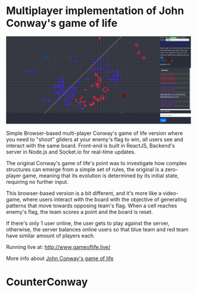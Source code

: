 # Multiplayer implementation of John Conway's game of life

![Loading screenshot](public/Images/screenshot.png?raw=true "Screenshot")

Simple Browser-based multi-player Conway's game of life version where you need to "shoot" gliders at your enemy's flag to win, all users see and interact with the same board. Front-end is built in ReactJS, Backend's server in Node.js and Socket.io for real-time updates.

The original Conway's game of life's point was to investigate how complex structures can emerge from a simple set of rules, the original is a zero-player game, meaning that its evolution is determined by its initial state, requiring no further input.

This browser-based version is a bit different, and it's more like a video-game, where users interact with the board with the objective of generating patterns that move towards opposing team's flag. When a cell reaches enemy's flag, the team scores a point and the board is reset.

If there's only 1 user online, the user gets to play against the server, otherwise, the server balances online users so that blue team and red team have similar amount of players each.


Running live at: http://www.gameoflife.live/


More info about [John Conway's game of life](https://en.wikipedia.org/wiki/Conway%27s_Game_of_Life)
# CounterConway
